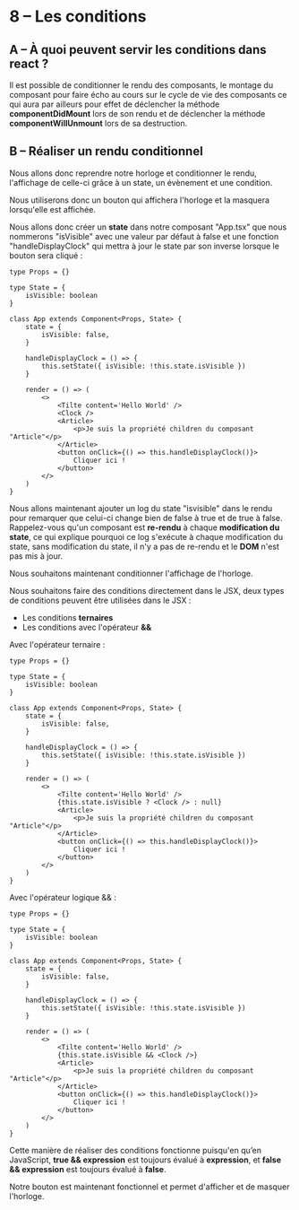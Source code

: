 # 8 – Les conditions

## A – À quoi peuvent servir les conditions dans react ?

Il est possible de conditionner le rendu des composants, le montage du composant pour faire écho au cours sur le cycle de vie des composants ce qui aura par ailleurs pour effet de déclencher la méthode **componentDidMount** lors de son rendu et de déclencher la méthode **componentWillUnmount** lors de sa destruction.

## B – Réaliser un rendu conditionnel

Nous allons donc reprendre notre horloge et conditionner le rendu, l'affichage de celle-ci grâce à un state, un évènement et une condition.

Nous utiliserons donc un bouton qui affichera l'horloge et la masquera lorsqu'elle est affichée.

Nous allons donc créer un **state** dans notre composant "App.tsx" que nous nommerons "isVisible" avec une valeur par défaut à false et une fonction "handleDisplayClock" qui mettra à jour le state par son inverse lorsque le bouton sera cliqué :

```tsx title=app.tsx
type Props = {}

type State = {
	isVisible: boolean
}

class App extends Component<Props, State> {
	state = {
		isVisible: false,
	}

	handleDisplayClock = () => {
		this.setState({ isVisible: !this.state.isVisible })
	}

	render = () => (
		<>
			<Tilte content='Hello World' />
			<Clock />
			<Article>
				<p>Je suis la propriété children du composant "Article"</p>
			</Article>
			<button onClick={() => this.handleDisplayClock()}>
				Cliquer ici !
			</button>
		</>
	)
}
```

Nous allons maintenant ajouter un log du state "isvisible" dans le rendu pour remarquer que celui-ci change bien de false à true et de true à false. Rappelez-vous qu'un composant est **re-rendu** à chaque **modification du state**, ce qui explique pourquoi ce log s'exécute à chaque modification du state, sans modification du state, il n'y a pas de re-rendu et le **DOM** n'est pas mis à jour.

Nous souhaitons maintenant conditionner l'affichage de l'horloge.

Nous souhaitons faire des conditions directement dans le JSX, deux types de conditions peuvent être utilisées dans le JSX :

-  Les conditions **ternaires**
-  Les conditions avec l'opérateur **&&**

Avec l'opérateur ternaire :

```tsx title=app.tsx
type Props = {}

type State = {
	isVisible: boolean
}

class App extends Component<Props, State> {
	state = {
		isVisible: false,
	}

	handleDisplayClock = () => {
		this.setState({ isVisible: !this.state.isVisible })
	}

	render = () => (
		<>
			<Tilte content='Hello World' />
			{this.state.isVisible ? <Clock /> : null}
			<Article>
				<p>Je suis la propriété children du composant "Article"</p>
			</Article>
			<button onClick={() => this.handleDisplayClock()}>
				Cliquer ici !
			</button>
		</>
	)
}
```

Avec l'opérateur logique && :

```tsx title=app.tsx
type Props = {}

type State = {
	isVisible: boolean
}

class App extends Component<Props, State> {
	state = {
		isVisible: false,
	}

	handleDisplayClock = () => {
		this.setState({ isVisible: !this.state.isVisible })
	}

	render = () => (
		<>
			<Tilte content='Hello World' />
			{this.state.isVisible && <Clock />}
			<Article>
				<p>Je suis la propriété children du composant "Article"</p>
			</Article>
			<button onClick={() => this.handleDisplayClock()}>
				Cliquer ici !
			</button>
		</>
	)
}
```

Cette manière de réaliser des conditions fonctionne puisqu'en qu’en JavaScript, **true && expression** est toujours évalué à **expression**, et **false && expression** est toujours évalué à **false**.

Notre bouton est maintenant fonctionnel et permet d'afficher et de masquer l'horloge.
